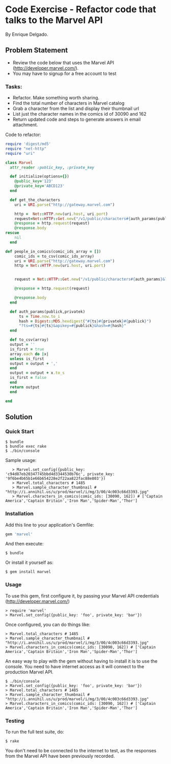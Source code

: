 # Code Exercise - Refactor code that talks to the Marvel API

By Enrique Delgado.

## Problem Statement

* Review the code below that uses the Marvel API (http://developer.marvel.com/).
* You may have to signup for a free account to test

### Tasks: 
* Refactor. Make something worth sharing. 
* Find the total number of characters in Marvel catalog
* Grab a character from the list and display their thumbnail url
* List just the character names in the comics id of 30090 and 162
* Return updated code and steps to generate answers in email attachment.

Code to refactor:

```ruby
require 'digest/md5'
require "net-http"
require "uri"

class Marvel
  attr_reader :public_key, :private_key

  def initialize(options={})
    @public_key='123'
    @private_key='ABCD123'
  end

  def get_the_characters
    uri = URI.parse("http://gateway.marvel.com")

    http =  Net::HTTP.new(uri.host, uri.port)
    request=Net::HTTP::Get.new("/v1/public/characters#{auth_params(public_key,private_key)}&limit=1")
    @response = http.request(request)
    @response.body
rescue
    nil
  end

def people_in_comics(comic_ids_array = [])
    comic_ids = to_csv(comic_ids_array)
    uri = URI.parse("http://gateway.marvel.com")
    http = Net::HTTP.new(uri.host, uri.port)


    request = Net::HTTP::Get.new("/v1/public/characters#{auth_params}&limit=1&comics=#{comic_ids}")

    @response = http.request(request)

    @response.body
  end

  def auth_params(publick,privatek)
      ts = Time.now.to_i
      hash = Digest::MD5.hexdigest("#{ts}#{privatek}#{publick}")
      "?ts=#{ts}#{ts}&apikey=#{publick}&hash=#{hash}"
  end

  def to_csv(array)
  output = ''
  is_first = true
  array.each do |x|
  unless is_first
  output = output + ','
  end
  output = output + x.to_s
  is_first = false
  end
  return output
  end

end
```

## Solution

### Quick Start

    $ bundle
    $ bundle exec rake
    $ ./bin/console

Sample usage:

 ```   
    > Marvel.set_config({public_key: 'c94d87eb20347745bbd4d3344530b76c', private_key: '9f6be4b65b1e66b654228e2f22aa822fac88e803'})
    > Marvel.total_characters # 1485
    > Marvel.sample_character_thumbnail # "http://i.annihil.us/u/prod/marvel/i/mg/3/00/4c003c66d3393.jpg"
    > Marvel.characters_in_comics(comic_ids: [30090, 162]) # ['Captain America','Captain Britain','Iron Man','Spider-Man','Thor']
```

### Installation

Add this line to your application's Gemfile:

```ruby
gem 'marvel'
```

And then execute:

    $ bundle

Or install it yourself as:

    $ gem install marvel

### Usage

To use this gem, first configure it, by passing your Marvel API credentials (http://developer.marvel.com/)

    > require 'marvel'
    > Marvel.set_config({public_key: 'foo', private_key: 'bar'})

Once configured, you can do things like:

    > Marvel.total_characters # 1485
    > Marvel.sample_character_thumbnail # "http://i.annihil.us/u/prod/marvel/i/mg/3/00/4c003c66d3393.jpg"
    > Marvel.characters_in_comics(comic_ids: [30090, 162]) # ['Captain America','Captain Britain','Iron Man','Spider-Man','Thor']
    
An easy way to play with the gem without having to install it is to use the console. You need to have internet access as it will connect to the production Marvel API.

    $ ./bin/console
    > Marvel.set_config({public_key: 'foo', private_key: 'bar'})
    > Marvel.total_characters # 1485
    > Marvel.sample_character_thumbnail # "http://i.annihil.us/u/prod/marvel/i/mg/3/00/4c003c66d3393.jpg"
    > Marvel.characters_in_comics(comic_ids: [30090, 162]) # ['Captain America','Captain Britain','Iron Man','Spider-Man','Thor']

### Testing

To run the full test suite, do:

    $ rake

You don't need to be connected to the internet to test, as the responses from the Marvel API have been previously recorded. 